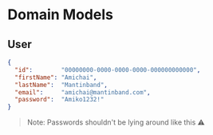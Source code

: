 # Domain Models

## User

```json
{
  "id":        "00000000-0000-0000-0000-000000000000",
  "firstName": "Amichai",
  "lastName":  "Mantinband",
  "email":     "amichai@mantinband.com",
  "password":  "Amiko1232!"
}
```

> Note: Passwords shouldn't be lying around like this ⚠️

